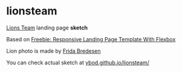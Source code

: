 # lionsteam
[Lions Team](https://www.facebook.com/lionsjiujitsu/) landing page **sketch**

Based on [Freebie: Responsive Landing Page Template With Flexbox](https://tutorialzine.com/2016/06/freebie-landing-page-template-with-flexbox)

Lion photo is made by [Frida Bredesen](https://unsplash.com/@fridooh?utm_medium=referral&utm_campaign=photographer-credit&utm_content=creditBadge)

You can check actual sketch at [ybod.github.io/lionsteam/](https://ybod.github.io/lionsteam/)
